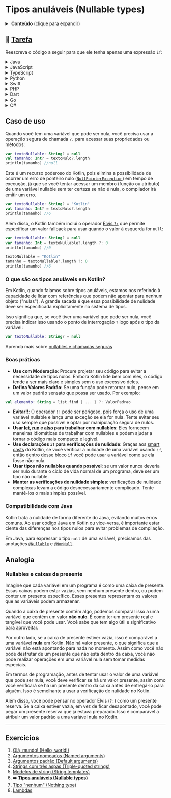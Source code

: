 # Tipos anuláveis (Nullable types)

<details>
<summary>&nbsp;<b>Conteúdo</b> (clique para expandir)</summary>

<p></p>

<!-- TOC -->
* [Tipos anuláveis (Nullable types)](#tipos-anuláveis-nullable-types)
  * [🔗 Tarefa](#-tarefa)
  * [Caso de uso](#caso-de-uso)
    * [O que são os tipos anuláveis em Kotlin?](#o-que-são-os-tipos-anuláveis-em-kotlin)
    * [Boas práticas](#boas-práticas)
    * [Compatibilidade com Java](#compatibilidade-com-java)
  * [Analogia](#analogia)
    * [Nullables e caixas de presente](#nullables-e-caixas-de-presente)
  * [Exercícios](#exercícios)
<!-- TOC -->

</details>

## 🔗 [Tarefa](https://play.kotlinlang.org/koans/Introduction/Nullable%20types/Task.kt)

Reescreva o código a seguir para que ele tenha apenas uma expressão `if`:
<details>
  <summary>Java</summary>

```java
package main

import org.jetbrains.annotations.NotNull;
import org.jetbrains.annotations.Nullable;

public void sendMessageToClient(
@Nullable Client client,
@Nullable String message,
@NotNull Mailer mailer
        ){
        if(client==null||message==null)return;

        PersonalInfoJava personalInfo=client.getPersonalInfo();
        if(personalInfo==null)return;

        String email=personalInfo.getEmail();
        if(email==null)return;

        mailer.sendMessage(email,message);
        }
```

</details>
<details>
  <summary>JavaScript</summary>

```javascript
function sendMessageToClient(client, message, mailer) {
    if (client === null || message === null) return;

    const personalInfo = client.getPersonalInfo();
    if (personalInfo === null) return;

    const email = personalInfo.getEmail();
    if (email === null) return;

    mailer.sendMessage(email, message);
}
```

</details>

<details>
  <summary>TypeScript</summary>

```typescript
interface Client {
    getPersonalInfo: () => PersonalInfo | null;
}

interface PersonalInfo {
    getEmail: () => string | null;
}

interface Mailer {
    sendMessage: (email: string, message: string) => void;
}

function sendMessageToClient(client: Client | null, message: string | null, mailer: Mailer): void {
    if (client === null || message === null) return;

    const personalInfo: PersonalInfo | null = client.getPersonalInfo();
    if (personalInfo === null) return;

    const email: string | null = personalInfo.getEmail();
    if (email === null) return;

    mailer.sendMessage(email, message);
}
```

</details>

<details>
  <summary>Python</summary>

```python
def send_message_to_client(client, message, mailer):
    if client is None or message is None:
        return

    personal_info = client.get_personal_info()
    if personal_info is None:
        return

    email = personal_info.get_email()
    if email is None:
        return

    mailer.send_message(email, message)
```

</details>

<details>
  <summary>Swift</summary>

```swift
func sendMessageToClient(client: Client?, message: String?, mailer: Mailer) {
    guard let client = client, let message = message else { return }

    guard let personalInfo = client.getPersonalInfo() else { return }

    guard let email = personalInfo.getEmail() else { return }

    mailer.sendMessage(email: email, message: message)
}
```

</details>

<details>
  <summary>PHP</summary>

```injectablephp
<?php

function sendMessageToClient($client, $message, $mailer) {
    if($client === null || $message === null) {
        return;
    }

    $personalInfo = $client->getPersonalInfo();
    if($personalInfo === null) {
        return;
    }

    $email = $personalInfo->getEmail();
    if($email === null) {
        return;
    }

    $mailer->sendMessage($email, $message);
}
?>
```

</details>

<details>
  <summary>Dart</summary>

```dart
void sendMessageToClient(Client client, String message, Mailer mailer) {
  if (client == null || message == null) return;

  PersonalInfo personalInfo = client.getPersonalInfo();
  if (personalInfo == null) return;

  String email = personalInfo.getEmail();
  if (email == null) return;

  mailer.sendMessage(email, message);
}
```

</details>

<details>
  <summary>Go</summary>

```go
package main

func sendMessageToClient(client *Client, message string, mailer *Mailer) {
	if client == nil || message == "" {
		return
	}

	personalInfo := client.getPersonalInfo()
	if personalInfo == nil {
		return
	}

	email := personalInfo.getEmail()
	if email == "" {
		return
	}

	mailer.sendMessage(email, message)
}

type Client struct {
	personalInfo *PersonalInfo
}

func (c *Client) getPersonalInfo() *PersonalInfo {
	return c.personalInfo
}

type PersonalInfo struct {
	email string
}

func (pi *PersonalInfo) getEmail() string {
	return pi.email
}

type Mailer struct{}

func (m *Mailer) sendMessage(email string, message string) {
	// lógica de envio de mensagem
}

```

</details>

<details>
  <summary>C#</summary>

```csharp
public void SendMessageToClient(
    Client client,
    string message,
    Mailer mailer
){
    if(client==null || message==null) return;
    
    PersonalInfo personalInfo=client.GetPersonalInfo();
    if(personalInfo==null) return;
    
    string email=personalInfo.Email; 
    if(email==null) return;
    
    mailer.SendMessage(email, message);
}
```

</details>

## Caso de uso

Quando você tem uma variável que pode ser nula, você precisa usar a operação segura de chamada `?.` para acessar suas propriedades ou
métodos:

```kotlin
var textoNullable: String? = null
val tamanho: Int? = textoNulo?.length
println(tamanho) //null
```

Este é um recurso poderoso do Kotlin, pois elimina a possibilidade de ocorrer um erro de ponteiro
nulo ([`NullPointerException`](https://docs.oracle.com/javase/8/docs/api/java/lang/NullPointerException.html)) em tempo de execução, já que
se você
tentar acessar um membro (função ou atributo) de uma variável nullable sem ter certeza se não é nula, o compilador irá emitir um erro.

```kotlin
var textoNullable: String? = "Kotlin"
val tamanho: Int? = textoNulo?.length
println(tamanho) //6
```

Além disso, o Kotlin também inclui o operador [Elvis `?:`](https://kotlinlang.org/docs/null-safety.html#elvis-operator) que permite
especificar um valor fallback para usar quando o valor à esquerda for `null`:

```kotlin
var textoNullable: String? = null
var tamanho: Int = textoNullable?.length ?: 0
println(tamanho) //0

textoNullable = "Kotlin"
tamanho = textoNullable?.length ?: 0
println(tamanho) //6
```

### O que são os tipos anuláveis em Kotlin?

Em Kotlin, quando falamos sobre tipos anuláveis, estamos nos referindo à capacidade de lidar com referências que podem não apontar para
nenhum
objeto ("nulas"). A grande sacada é que essa possibilidade de nulidade deve ser especificada explicitamente no sistema de tipos.

Isso significa que, se você tiver uma variável que pode ser nula, você precisa indicar isso usando o ponto de interrogação `?` logo após o
tipo da variável:

```kotlin
var textoNullable: String? = null
```

Aprenda mais sobre [nullables e chamadas seguras](https://kotlinlang.org/docs/null-safety.html)

### Boas práticas

- **Use com Moderação**: Procure projetar seu código para evitar a necessidade de tipos nulos. Embora Kotlin lide bem com eles, o código
  tende a ser mais claro e simples sem o uso excessivo deles.
- **Defina Valores Padrão**: Se uma função pode retornar nulo, pense em um valor padrão sensato que possa ser usado. Por exemplo:

 ```kotlin
val elemento: String = list.find { ... } ?: ValorPadrao
```

- **Evitar!!**: O operador `!!` pode ser perigoso, pois força o uso de uma variável nullable e lança uma exceção se ela for nula. Tente
  evitar seu
  uso sempre que possível e optar por manipulação segura de nulos.
- **Usar [let](https://kotlinlang.org/docs/scope-functions.html#let), [run](https://kotlinlang.org/docs/scope-functions.html#run)
  e [also](https://kotlinlang.org/docs/scope-functions.html#also) para trabalhar com nullables**: Eles fornecem maneiras idiomáticas de
  trabalhar com nullables e podem ajudar a tornar o código mais compacto e legível.
- **Use declarações `if` para verificações de nulidade**: Graças aos [smart casts](https://kotlinlang.org/docs/typecasts.html#smart-casts)
  do Kotlin, se você verificar a nulidade de uma variável usando `if`, então dentro desse bloco `if` você pode usar a variável como se ela
  fosse não-nula.
- **Usar tipos não nullables quando possível**: se um valor nunca deveria ser nulo durante o ciclo de vida normal de um programa, deve ser
  um tipo não nullable.
- **Manter as verificações de nulidade simples**: verificações de nulidade complexas levam a código desnecessariamente complicado. Tente
  mantê-los o mais simples possível.

### Compatibilidade com Java

Kotlin trata a nulidade de forma diferente do Java, evitando muitos erros comuns. Ao usar código Java em Kotlin ou vice-versa, é importante
estar ciente das diferenças nos tipos nulos para evitar problemas de compilação.

Em Java, para expressar o tipo `null` de uma variável, precisamos das
anotações [`@Nullable`](https://javadoc.io/doc/org.jetbrains/annotations/20.1.0/org/jetbrains/annotations/Nullable.html)
e [`@NonNull`](https://www.javadoc.io/doc/com.google.code.findbugs/jsr305/latest/javax/annotation/Nonnull.html).

## Analogia

### Nullables e caixas de presente

Imagine que cada variável em um programa é como uma caixa de presente. Essas caixas podem estar vazias, sem nenhum presente dentro, ou podem
conter um presente específico. Esses presentes representam os valores que as variáveis podem armazenar.

Quando a caixa de presente contém algo, podemos comparar isso a uma variável que contém um valor **não nulo**. É como ter um presente real e
tangível que você pode usar. Você sabe que tem algo útil e significativo para aproveitar.

Por outro lado, se a caixa de presente estiver vazia, isso é comparável a uma variável **nula** em Kotlin. Não há valor presente, o que
significa que a variável não está apontando para nada no momento. Assim como você não pode desfrutar de um presente que não está dentro da
caixa, você não pode realizar operações em uma variável nula sem tomar medidas especiais.

Em termos de programação, antes de tentar usar o valor de uma variável que pode ser nula, você deve verificar se há um valor presente, assim
como você verificará se há um presente dentro da caixa antes de entregá-lo para alguém. Isso é semelhante a usar a verificação de nulidade
no Kotlin.

Além disso, você pode pensar no operador Elvis (`?:`) como um presente reserva. Se a caixa estiver vazia, em vez de ficar desapontado, você
pode pegar um presente reserva que já estava preparado. Isso é comparável a atribuir um valor padrão a uma variável nula no Kotlin.

---
## Exercícios

1. [Olá, mundo! (Hello, world!)](https://github.com/rsicarelli/kotlin-koans-edu-br/blob/main/koans/src/commonMain/kotlin/com/rsicarelli/koansbr/introduction/helloWorld/README.md)
2. [Argumentos nomeados (Named arguments)](https://github.com/rsicarelli/kotlin-koans-edu-br/blob/main/koans/src/commonMain/kotlin/com/rsicarelli/koansbr/introduction/namedArguments/README.md)
3. [Argumentos padrão (Default arguments)](https://github.com/rsicarelli/kotlin-koans-edu-br/blob/main/koans/src/commonMain/kotlin/com/rsicarelli/koansbr/introduction/defaultArguments/README.md)
4. [Strings com três aspas (Triple-quoted strings)](https://github.com/rsicarelli/kotlin-koans-edu-br/blob/main/koans/src/commonMain/kotlin/com/rsicarelli/koansbr/introduction/tripleQuotedStrings/README.md)
5. [Modelos de string (String templates)](https://github.com/rsicarelli/kotlin-koans-edu-br/blob/main/koans/src/commonMain/kotlin/com/rsicarelli/koansbr/introduction/stringTemplates/README.md)
6. **➡️ [Tipos anuláveis (Nullable types)](
   https://github.com/rsicarelli/kotlin-koans-edu-br/blob/main/koans/src/commonMain/kotlin/com/rsicarelli/koansbr/introduction/nullableTypes/README.md
   )**
7. [Tipo "nenhum" (Nothing type)](https://github.com/rsicarelli/kotlin-koans-edu-br/blob/main/koans/src/commonMain/kotlin/com/rsicarelli/koansbr/introduction/nothingType/README.md)
8. [Lambdas](https://github.com/rsicarelli/kotlin-koans-edu-br/blob/main/koans/src/commonMain/kotlin/com/rsicarelli/koansbr/introduction/lambdas/README.md)
